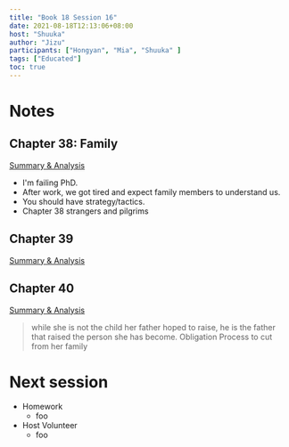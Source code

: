 ```yaml
---
title: "Book 18 Session 16"
date: 2021-08-18T12:13:06+08:00
host: "Shuuka"
author: "Jizu"
participants: ["Hongyan", "Mia", "Shuuka" ]
tags: ["Educated"]
toc: true
---
```


# Notes

## Chapter 38: Family

[Summary & Analysis](https://www.litcharts.com/lit/educated/chapter-38-family)

- I'm failing PhD.
- After work, we got tired and expect family members to understand us.
- You should have strategy/tactics.
- Chapter 38 strangers and pilgrims



## Chapter 39

[Summary & Analysis](https://www.litcharts.com/lit/educated/chapter-39-watching-the-buffalo)

## Chapter 40

[Summary & Analysis](https://www.litcharts.com/lit/educated/chapter-40-educated)

> while she is not the child her father hoped to raise, he is the father that raised the person she has become.
> Obligation
> Process to cut from her family

# Next session

- Homework
  - foo
- Host Volunteer
  - foo

